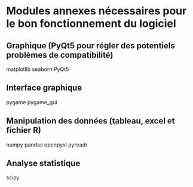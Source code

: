# Modules annexes nécessaires pour le bon fonctionnement du logiciel

## Graphique (PyQt5 pour régler des potentiels problèmes de compatibilité)
 matplotlib
 seaborn
 PyQt5
## Interface graphique
 pygame
 pygame_gui
## Manipulation des données (tableau, excel et fichier R)
 numpy
 pandas
 openpyxl 
 pyreadr
## Analyse statistique
 scipy
